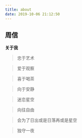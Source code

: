 ```yaml
---
title: about
date: 2019-10-06 21:12:50
---
```

## 周信 
**关于我**
>忠于艺术

>爱于观察

>喜于喝茶

>向于安静

>迷恋星空

>向往自由

>会为了日出或是日落再或是星空

>独守一夜
